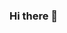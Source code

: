 ### Hi there 👋

<img src="https://komarev.com/ghpvc/?username=lin-simon&style=flat-square&color=red" alt=""/>


